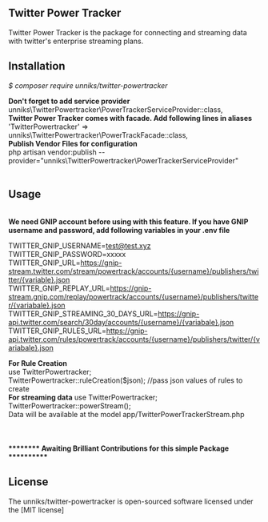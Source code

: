 
## Twitter Power Tracker

Twitter Power Tracker is the package for connecting and streaming data with twitter's enterprise streaming plans.

## Installation

<i>$ composer require unniks/twitter-powertracker</i>

**Don't forget to add service provider** <br>
unniks\TwitterPowertracker\PowerTrackerServiceProvider::class,
<br>
**Twitter Power Tracker comes with facade. Add following lines in aliases** <br>
'TwitterPowertracker' => unniks\TwitterPowertracker\PowerTrackFacade::class,
<br>
**Publish Vendor Files for configuration** <br>
php artisan vendor:publish --provider="unniks\TwitterPowertracker\PowerTrackerServiceProvider"
<br>
<br>
## Usage
<br>
<b>We need GNIP account before using with this feature. If you have GNIP username and password, add following variables in your .env file</b>
<br>

TWITTER_GNIP_USERNAME=test@test.xyz <br>
TWITTER_GNIP_PASSWORD=xxxxx <br>
TWITTER_GNIP_URL=https://gnip-stream.twitter.com/stream/powertrack/accounts/{username}/publishers/twitter/{variable}.json <br>
TWITTER_GNIP_REPLAY_URL=https://gnip-stream.gnip.com/replay/powertrack/accounts/{username}/publishers/twitter/{variabale}.json <br>
TWITTER_GNIP_STREAMING_30_DAYS_URL=https://gnip-api.twitter.com/search/30day/accounts/{username}/{variabale}.json <br>
TWITTER_GNIP_RULES_URL=https://gnip-api.twitter.com/rules/powertrack/accounts/{username}/publishers/twitter/{variabale}.json <br>

**For Rule Creation** <br>
use TwitterPowertracker; <br>
TwitterPowertracker::ruleCreation($json); //pass json values of rules to create<br>
**For streaming data**
use TwitterPowertracker; <br>
TwitterPowertracker::powerStream();<br>
Data will be available at the model app/TwitterPowerTrackerStream.php
<br>

<br>
<h4>******** Awaiting Brilliant Contributions for this simple Package **********</h4>

## License

The unniks/twitter-powertracker is open-sourced software licensed under the [MIT license]
